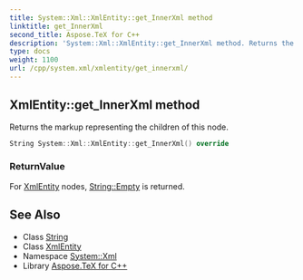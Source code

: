 ```yaml
---
title: System::Xml::XmlEntity::get_InnerXml method
linktitle: get_InnerXml
second_title: Aspose.TeX for C++
description: 'System::Xml::XmlEntity::get_InnerXml method. Returns the markup representing the children of this node in C++.'
type: docs
weight: 1100
url: /cpp/system.xml/xmlentity/get_innerxml/
---
```

## XmlEntity::get_InnerXml method


Returns the markup representing the children of this node.

```cpp
String System::Xml::XmlEntity::get_InnerXml() override
```


### ReturnValue

For [XmlEntity](../) nodes, [String::Empty](../../../system/string/empty/) is returned.

## See Also

* Class [String](../../../system/string/)
* Class [XmlEntity](../)
* Namespace [System::Xml](../../)
* Library [Aspose.TeX for C++](../../../)

